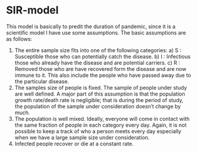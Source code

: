 # SIR-model
This model is basically to predit the duration of pandemic, since it is a scientific
model I have use some assumptions.
The basic assumptions are as follows:
1) The entire sample size fits into one of the following categories:
a) S : Susceptible
those who can potentially catch the disease.
b) I : Infectious
those who already have the disease and are potential carriers.
c) R : Removed
those who are have recovered form the disease and are now immune to 
it. This also include the people who have passed away due to the 
particular disease.
2) The samples size of people is fixed. The sample of people under study are well 
defined. A major part of this assumption is that the population growth 
rate/death rate is negligible; that is during the period of study, the population of 
the sample under consideration doesn’t change by much.
3) The population is well mixed. Ideally, everyone will come in contact with 
the same fraction of people in each category every day. Again, it is not 
possible to keep a track of who a person meets every day especially when 
we have a large sample size under consideration.
4) Infected people recover or die at a constant rate.

   
